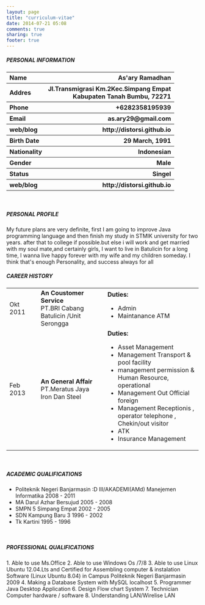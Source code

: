 ```yaml
---
layout: page
title: "curriculum-vitae"
date: 2014-07-21 05:08
comments: true
sharing: true
footer: true
---
```

<h5>PERSONAL INFORMATION</h5>
<table width="800" border="0" >
<tr>
<th align="left">Name</th>
<th align="right">As'ary Ramadhan</th>
</tr>
<tr>
<th align="left">Addres</th>
<th align="right">Jl.Transmigrasi Km.2Kec.Simpang Empat<br>Kabupaten Tanah Bumbu, 72271</th>
</tr>
<tr>
<th align="left">Phone</th>
<th align="right">+6282358195939</th>
</tr>
<tr>
<th align="left">Email</th>
<th align="right">as.ary29@gmail.com</th>
</tr>
<tr>
<th align="left">web/blog</th>
<th align="right">http://distorsi.github.io</th>
</tr>
<tr>
<th align="left">Birth Date</th>
<th align="right">29 March, 1991</th>
</tr>
<tr>
<th align="left">Nationality</th>
<th align="right">Indonesian</th>
</tr>
<tr>
<th align="left">Gender</th>
<th align="right">Male</th>
</tr>
<tr>
<th align="left">Status</th>
<th align="right">Singel</th>
</tr>
<tr>
<th align="left">web/blog</th>
<th align="right">http://distorsi.github.io</th>
</tr>
</table>
<br>
<h5>PERSONAL PROFILE</h5>
 My future  plans are very definite, first I am going to improve Java programming language and then finish my study in STMIK university for two years. after that  to college if possible.but else i will work and get married  with my soul mate,and certainly girls, I want to live in Batulicin for a long time, I wanna live happy forever with my wife and my children someday.
I think that's enough Personality, and success always for all
<h5>CAREER HISTORY</h5>
<table>
<tr>
<td>Okt 2011</td>
<td></td>
<td><strong>An Coustomer Service</strong><br>PT.BRI Cabang Batulicin /Unit Serongga</td>
<td></td>
<td><Strong>Duties:</strong>
<br>
<ul>
<li>Admin</li>
<li>Maintanance ATM</li>
</ul>
</td>
</tr>
<tr>
<td>Feb 2013</td>
<td></td>
<td><strong>An General Affair</strong><br>PT.Meratus Jaya Iron Dan Steel</td>
<td></td>
<td><Strong>Duties:</strong>
<br>
<ul>
<li>Asset Management</li>
<li>Management Transport & pool facility</li>
<li>management permission & Human Resource, operational</li>
<li>Management Out Official foreign</li>
<li>Management Receptionis , operator telephone , Chekin/out visitor</li>
<li>ATK</li>
<li>Insurance Management</li>
</ul>
</td>
</tr>
</table>
<br>
<h5>ACADEMIC QUALIFICATIONS</h5>
<ul type="disc">
<li>Politeknik Negeri Banjarmasin :D III/AKADEMI(AMd) Manejemen Informatika 2008 - 2011</li>
<li>MA Darul Azhar Bersujud 2005 - 2008</li>
<li>SMPN 5 Simpang Empat 2002 - 2005</li>
<li>SDN Kampung Baru 3 1996 - 2002</li>
<li>Tk Kartini 1995 - 1996
</ul>
<br>
<h5>PROFESSIONAL QUALIFICATIONS</h5>
1.	Able to use Ms.Office
2.	Able to use Windows Os /7/8
3.	Able to use Linux Ubuntu 12.04.Lts and Certified for Assembling computer & instalation Software (Linux Ubuntu 8.04) in Campus Politeknik Negeri Banjarmasin 2009
4.	Making a Database System with MySQL localhost
5.	Programmer Java Desktop Application
6.	Design Flow chart System 
7.	Technician Computer hardware / software
8.	Understanding LAN/Wirelise LAN
